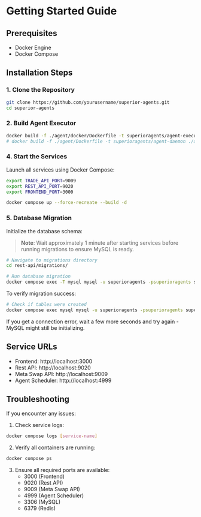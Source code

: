 # Getting Started Guide

## Prerequisites

- Docker Engine
- Docker Compose

## Installation Steps

### 1. Clone the Repository
```bash
git clone https://github.com/yourusername/superior-agents.git
cd superior-agents
```

### 2. Build Agent Executor
```bash
docker build -f ./agent/docker/Dockerfile -t superioragents/agent-executor:latest ./agent/docker
# docker build -f ./agent/Dockerfile -t superioragents/agent-daemon ./agent
```

### 4. Start the Services

Launch all services using Docker Compose:

```bash
export TRADE_API_PORT=9009
export REST_API_PORT=9020
export FRONTEND_PORT=3000

docker compose up --force-recreate --build -d
```

### 5. Database Migration

Initialize the database schema:

> **Note**: Wait approximately 1 minute after starting services before running migrations to ensure MySQL is ready.

```bash
# Navigate to migrations directory
cd rest-api/migrations/

# Run database migration
docker compose exec -T mysql mysql -u superioragents -psuperioragents superioragents < 00001_init.sql
```

To verify migration success:
```bash
# Check if tables were created
docker compose exec mysql mysql -u superioragents -psuperioragents superioragents -e "SHOW TABLES;"
```

If you get a connection error, wait a few more seconds and try again - MySQL might still be initializing.

## Service URLs

- Frontend: http://localhost:3000
- Rest API: http://localhost:9020
- Meta Swap API: http://localhost:9009
- Agent Scheduler: http://localhost:4999

## Troubleshooting

If you encounter any issues:

1. Check service logs:
```bash
docker compose logs [service-name]
```

2. Verify all containers are running:
```bash
docker compose ps
```

3. Ensure all required ports are available:
   - 3000 (Frontend)
   - 9020 (Rest API)
   - 9009 (Meta Swap API)
   - 4999 (Agent Scheduler)
   - 3306 (MySQL)
   - 6379 (Redis)
